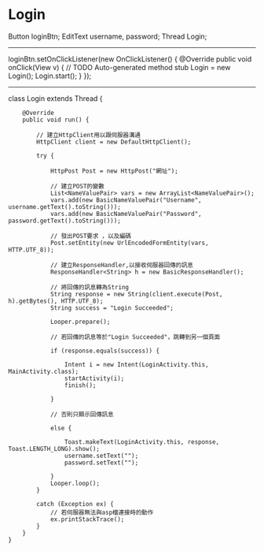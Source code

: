 # Login
Button loginBtn;
EditText username, password;
Thread Login;

--------------------------------------------------------------------------------------------------

loginBtn.setOnClickListener(new OnClickListener() {
			@Override
			public void onClick(View v) {
				// TODO Auto-generated method stub
				Login = new Login();
				Login.start();
			}
});

---------------------------------------------------------------------------------------------------

class Login extends Thread {

		@Override
		public void run() {
		
			// 建立HttpClient用以跟伺服器溝通
			HttpClient client = new DefaultHttpClient();

			try {

				HttpPost Post = new HttpPost("網址");

				// 建立POST的變數
				List<NameValuePair> vars = new ArrayList<NameValuePair>();
				vars.add(new BasicNameValuePair("Username", username.getText().toString()));
				vars.add(new BasicNameValuePair("Password", password.getText().toString()));

				// 發出POST要求 ，以及編碼
				Post.setEntity(new UrlEncodedFormEntity(vars, HTTP.UTF_8));

				// 建立ResponseHandler,以接收伺服器回傳的訊息
				ResponseHandler<String> h = new BasicResponseHandler();

				// 將回傳的訊息轉為String
				String response = new String(client.execute(Post, h).getBytes(), HTTP.UTF_8);
				String success = "Login Succeeded";

				Looper.prepare();

				// 若回傳的訊息等於"Login Succeeded"，跳轉到另一個頁面

				if (response.equals(success)) {

					Intent i = new Intent(LoginActivity.this, MainActivity.class);
					startActivity(i);
					finish();

				}

				// 否則只顯示回傳訊息

				else {

					Toast.makeText(LoginActivity.this, response, Toast.LENGTH_LONG).show();
					username.setText("");
					password.setText("");

				}
				Looper.loop();
			}

			catch (Exception ex) {
				// 若伺服器無法與asp檔連接時的動作
				ex.printStackTrace();
			}
		}
	}
